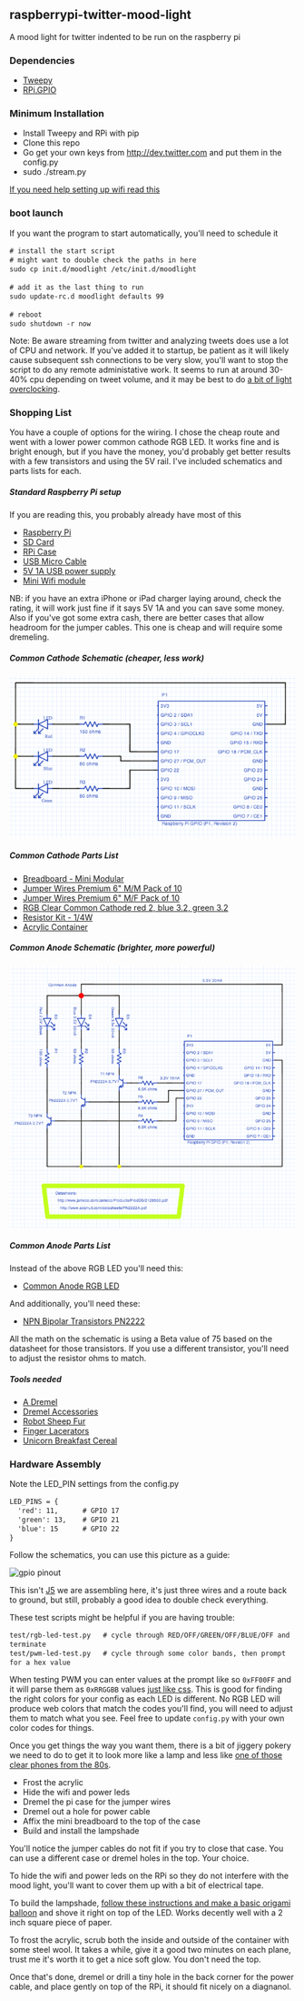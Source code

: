 ## raspberrypi-twitter-mood-light

A mood light for twitter indented to be run on the raspberry pi


### Dependencies

- [Tweepy](https://github.com/tweepy/tweepy)
- [RPi.GPIO](https://pypi.python.org/pypi/RPi.GPIO)

### Minimum Installation

- Install Tweepy and RPi with pip
- Clone this repo
- Go get your own keys from http://dev.twitter.com and put them in the config.py
- sudo ./stream.py

[If you need help setting up wifi read this](http://learn.adafruit.com/adafruits-raspberry-pi-lesson-3-network-setup/setting-up-wifi-with-occidentalis)

### boot launch

If you want the program to start automatically, you'll need to schedule it
    
    # install the start script
    # might want to double check the paths in here
    sudo cp init.d/moodlight /etc/init.d/moodlight

    # add it as the last thing to run
    sudo update-rc.d moodlight defaults 99
 
    # reboot 
    sudo shutdown -r now

Note: Be aware streaming from twitter and analyzing tweets does use a lot of CPU and network.  If you've added it to startup, be patient as it will likely cause subsequent ssh connections to be very slow, you'll want to stop the script to do any remote administative work.  It seems to run at around 30-40% cpu depending on tweet volume, and it may be best to do [a bit of light overclocking](http://lifehacker.com/5944867/overclock-a-raspberry-pi-without-voiding-your-warranty).


### Shopping List

You have a couple of options for the wiring.
I chose the cheap route and went with a lower power common cathode RGB LED.
It works fine and is bright enough, but if you have the money, you'd probably get better results with a few transistors and using the 5V rail.
I've included schematics and parts lists for each.

##### Standard Raspberry Pi setup

If you are reading this, you probably already have most of this

- [Raspberry Pi](http://amzn.com/B009SQQF9C)
- [SD Card](http://amzn.com/B003VNKNEG)
- [RPi Case](http://www.adafruit.com/products/1326)
- [USB Micro Cable](http://www.adafruit.com/products/592)
- [5V 1A USB power supply](http://www.adafruit.com/products/501)
- [Mini Wifi module](http://www.adafruit.com/products/814)

NB: if you have an extra iPhone or iPad charger laying around, check the rating, it will work just fine if it says 5V 1A and you can save some money. Also if you've got some extra cash, there are better cases that allow headroom for the jumper cables.  This one is cheap and will require some dremeling.

##### Common Cathode Schematic (cheaper, less work)

![common cathode](/schematic/common-cathode-rgbled.png "Using a common cathode RGB LED drawing all power from the GPIO pins")

##### Common Cathode Parts List

- [Breadboard - Mini Modular](https://www.sparkfun.com/products/11662)
- [Jumper Wires Premium 6" M/M Pack of 10](https://www.sparkfun.com/products/8431)
- [Jumper Wires Premium 6" M/F Pack of 10](https://www.sparkfun.com/products/9140)
- [RGB Clear Common Cathode red 2, blue 3.2, green 3.2](https://www.sparkfun.com/products/105)
- [Resistor Kit - 1/4W](https://www.sparkfun.com/products/10969)
- [Acrylic Container](http://amzn.com/B000NE80GO)

##### Common Anode Schematic (brighter, more powerful)

![common anode](/schematic/common-anode-rgbled.png "Using a common cathode RGB LED drawing all power from the GPIO pins")

##### Common Anode Parts List

Instead of the above RGB LED you'll need this:

- [Common Anode RGB LED](http://www.jameco.com/webapp/wcs/stores/servlet/Product_10001_10001_2128500_-1)

And additionally, you'll need these:

- [NPN Bipolar Transistors PN2222](http://www.adafruit.com/products/756)

All the math on the schematic is using a Beta value of 75 based on the datasheet for those transistors.
If you use a different transistor, you'll need to adjust the resistor ohms to match.

##### Tools needed

- [A Dremel](http://amzn.com/B003TU0XFU)
- [Dremel Accessories](http://amzn.com/B002L3RUWA)
- [Robot Sheep Fur](http://amzn.com/B001SBI38G)
- [Finger Lacerators](http://amzn.com/B00006L38W)
- [Unicorn Breakfast Cereal](http://amzn.com/B00004WCCL)

### Hardware Assembly

Note the LED_PIN settings from the config.py

    LED_PINS = {
      'red': 11,      # GPIO 17
      'green': 13,    # GPIO 21
      'blue': 15      # GPIO 22
    }

Follow the schematics, you can use this picture as a guide:

![gpio pinout](http://www.hobbytronics.co.uk/image/data/tutorial/raspberry-pi/gpio-pinout.jpg "Raspberry Pi GPIO Pinout")

This isn't [J5](http://www.johnny-five.com/images/sc2/misc/j5_and_toronto.jpg) we are assembling here, it's just three wires and a route back to ground, but still, probably a good idea to double check everything.

These test scripts might be helpful if you are having trouble:

    test/rgb-led-test.py   # cycle through RED/OFF/GREEN/OFF/BLUE/OFF and terminate
    test/pwm-led-test.py   # cycle through some color bands, then prompt for a hex value

When testing PWM you can enter values at the prompt like so `0xFF00FF` and it will parse them as `0xRRGGBB` values [just like css](http://www.w3schools.com/cssref/css_colorsfull.asp).  This is good for finding the right colors for your config as each LED is different.  No RGB LED will produce web colors that match the codes you'll find, you will need to adjust them to match what you see.  Feel free to update `config.py` with your own color codes for things.

Once you get things the way you want them, there is a bit of jiggery pokery we need to do to get it to look more like a lamp and less like [one of those clear phones from the 80s](http://1.bp.blogspot.com/_HoZcnRbEDDA/THVV-zRm7JI/AAAAAAAABck/DxwUA1oUicY/s400/clearphone.jpg).

- Frost the acrylic
- Hide the wifi and power leds
- Dremel the pi case for the jumper wires
- Dremel out a hole for power cable
- Affix the mini breadboard to the top of the case
- Build and install the lampshade

You'll notice the jumper cables do not fit if you try to close that case.  You can use a different case or dremel holes in the top.  Your choice.

To hide the wifi and power leds on the RPi so they do not interfere with the mood light, you'll want to cover them up with a bit of electrical tape.

To build the lampshade, [follow these instructions and make a basic origami balloon](http://en.origami-club.com/fun/balloon/ballon/balloon.gif) and shove it right on top of the LED.  Works decently well with a 2 inch square piece of paper.

To frost the acrylic, scrub both the inside and outside of the container with some steel wool.  It takes a while, give it a good two minutes on each plane, trust me it's worth it to get a nice soft glow.  You don't need the top.

Once that's done, dremel or drill a tiny hole in the back corner for the power cable, and place gently on top of the RPi, it should fit nicely on a diagnanol.
